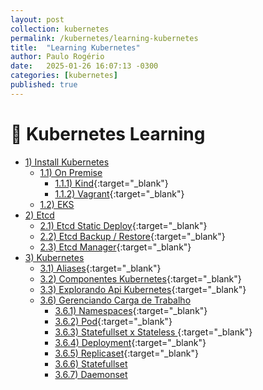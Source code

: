 ```yaml
---
layout: post
collection: kubernetes
permalink: /kubernetes/learning-kubernetes
title:  "Learning Kubernetes"
author: Paulo Rogério
date:   2025-01-26 16:07:13 -0300
categories: [kubernetes]
published: true
---
```


# 🚀 Kubernetes Learning

- [1) Install Kubernetes]()
  - [1.1) On Premise]()
    - [1.1.1) Kind](https://paulo-rogerio.github.io/kubernetes/provisioner-kubernetes-kind){:target="_blank"}
    - [1.1.2) Vagrant](https://paulo-rogerio.github.io/kubernetes/provisioner-kubernetes-vagrant){:target="_blank"}
  - [1.2) EKS]()    
- [2) Etcd]()
  - [2.1) Etcd Static Deploy](https://paulo-rogerio.github.io/kubernetes/etcd-deploy){:target="_blank"}
  - [2.2) Etcd Backup / Restore](https://paulo-rogerio.github.io/kubernetes/etcd-backup-restore){:target="_blank"}
  - [2.3) Etcd Manager](https://paulo-rogerio.github.io/etcd/etcd-manager){:target="_blank"}  
- [3) Kubernetes]()
  - [3.1) Aliases](https://paulo-rogerio.github.io/kubernetes/aliases){:target="_blank"}
  - [3.2) Componentes Kubernetes](https://paulo-rogerio.github.io/kubernetes/componentes){:target="_blank"}
  - [3.3) Explorando Api Kubernetes](https://paulo-rogerio.github.io/kubernetes/api){:target="_blank"}
  - [3.6) Gerenciando Carga de Trabalho]()
    - [3.6.1) Namespaces](https://paulo-rogerio.github.io/kubernetes/namespaces){:target="_blank"}
    - [3.6.2) Pod](https://paulo-rogerio.github.io/kubernetes/pods){:target="_blank"}
    - [3.6.3) Statefullset x Stateless ](https://paulo-rogerio.github.io/kubernetes/statefull-stateless){:target="_blank"}
    - [3.6.4) Deployment](https://paulo-rogerio.github.io/kubernetes/deployment){:target="_blank"}
    - [3.6.5) Replicaset](https://paulo-rogerio.github.io/kubernetes/replicaset){:target="_blank"}
    - [3.6.6) Statefullset]()
    - [3.6.7) Daemonset]()
